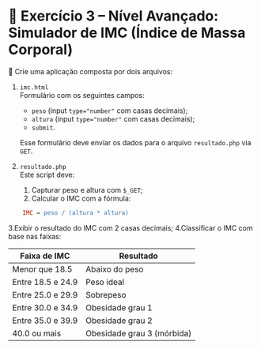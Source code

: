 # 💪 Exercício 3 – Nível Avançado: Simulador de IMC (Índice de Massa Corporal)

🧠 Crie uma aplicação composta por dois arquivos:

1. `imc.html`  
   Formulário com os seguintes campos:
   - `peso` (input `type="number"` com casas decimais);
   - `altura` (input `type="number"` com casas decimais);
   - `submit`.

   Esse formulário deve enviar os dados para o arquivo `resultado.php` via `GET`.

2. `resultado.php`  
   Este script deve:
   1. Capturar peso e altura com `$_GET`;
   2. Calcular o IMC com a fórmula:

```ini
    IMC = peso / (altura * altura)
```

3.Exibir o resultado do IMC com 2 casas decimais;
4.Classificar o IMC com base nas faixas:

| Faixa de IMC         | Resultado                    |
|----------------------|------------------------------|
| Menor que 18.5       | Abaixo do peso               |
| Entre 18.5 e 24.9    | Peso ideal                   |
| Entre 25.0 e 29.9    | Sobrepeso                    |
| Entre 30.0 e 34.9    | Obesidade grau 1             |
| Entre 35.0 e 39.9    | Obesidade grau 2             |
| 40.0 ou mais         | Obesidade grau 3 (mórbida)   |

